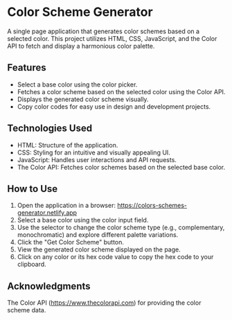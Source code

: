 # Color Scheme Generator

A single page application that generates color schemes based on a selected color. This project utilizes HTML, CSS, JavaScript, and the Color API to fetch and display a harmonious color palette.

## Features

- Select a base color using the color picker.
- Fetches a color scheme based on the selected color using the Color API.
- Displays the generated color scheme visually.
- Copy color codes for easy use in design and development projects.

## Technologies Used

- HTML: Structure of the application.
- CSS: Styling for an intuitive and visually appealing UI.
- JavaScript: Handles user interactions and API requests.
- The Color API: Fetches color schemes based on the selected base color.

## How to Use

1. Open the application in a browser: <a href="https://colors-schemes-generator.netlify.app" target="_blank">https://colors-schemes-generator.netlify.app</a>
2. Select a base color using the color input field.
3. Use the selector to change the color scheme type (e.g., complementary, monochromatic) and explore different palette variations.
4. Click the "Get Color Scheme" button.
5. View the generated color scheme displayed on the page.
6. Click on any color or its hex code value to copy the hex code to your clipboard.

## Acknowledgments

The Color API (<a href="https://www.thecolorapi.com" target="_blank">https://www.thecolorapi.com</a>) for providing the color scheme data.
